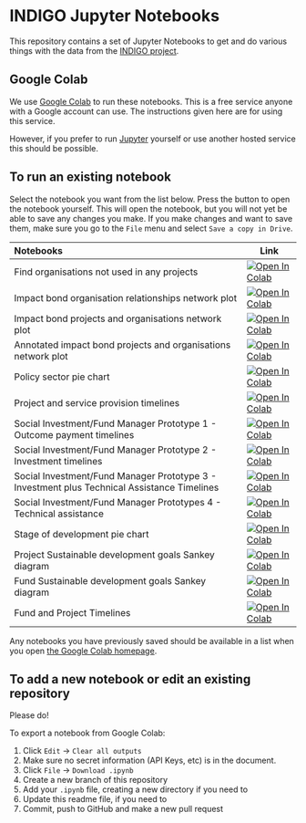 # INDIGO Jupyter Notebooks

This repository contains a set of Jupyter Notebooks to get and do various things with the data from the [INDIGO project](https://golab.bsg.ox.ac.uk/knowledge-bank/indigo/).

## Google Colab

We use [Google Colab](https://colab.research.google.com) to run these notebooks. This is a free service anyone with a Google account can use. The instructions given here are for using this service.

However, if you prefer to run [Jupyter](https://jupyter.org/install) yourself or use another hosted service this should be possible.

## To run an existing notebook

Select the notebook you want from the list below. Press the button to open the notebook yourself. This will open the notebook, but you will not yet be able to save any changes you make. If you make changes and want to save them, make sure you go to the `File` menu and select `Save a copy in Drive`.

| Notebooks | Link |
| :-------- | ---- |
| Find organisations not used in any projects | [![Open In Colab](https://colab.research.google.com/assets/colab-badge.svg)](https://colab.research.google.com/github/INDIGO-Initiative/jupyter-notebooks/blob/main/find-orgs-not-used-in-any-projects/find-orgs-not-used-in-any-projects.ipynb) |
| Impact bond organisation relationships network plot | [![Open In Colab](https://colab.research.google.com/assets/colab-badge.svg)](https://colab.research.google.com/github/INDIGO-Initiative/jupyter-notebooks/blob/main/organisation-relationships-network/organisation-relationships-network.ipynb) |
| Impact bond projects and organisations network plot | [![Open In Colab](https://colab.research.google.com/assets/colab-badge.svg)](https://colab.research.google.com/github/INDIGO-Initiative/jupyter-notebooks/blob/main/projects-and-organisations-network/projects-and-organisations-network.ipynb) |
| Annotated impact bond projects and organisations network plot | [![Open In Colab](https://colab.research.google.com/assets/colab-badge.svg)](https://colab.research.google.com/github/INDIGO-Initiative/jupyter-notebooks/blob/main/projects-and-organisations-network/annotated-projects-and-organisations-network.ipynb) |
| Policy sector pie chart | [![Open In Colab](https://colab.research.google.com/assets/colab-badge.svg)](https://colab.research.google.com/github/INDIGO-Initiative/jupyter-notebooks/blob/main/policy-sector/policy-sector.ipynb) |
| Project and service provision timelines | [![Open In Colab](https://colab.research.google.com/assets/colab-badge.svg)](https://colab.research.google.com/github/INDIGO-Initiative/jupyter-notebooks/blob/main/project-service-provision-timelines/project-service-provision-timelines.ipynb) |
| Social Investment/Fund Manager Prototype 1 - Outcome payment timelines | [![Open In Colab](https://colab.research.google.com/assets/colab-badge.svg)](https://colab.research.google.com/github/INDIGO-Initiative/jupyter-notebooks/blob/main/outcome-payment-timelines/outcome-payment-timelines.ipynb) |
| Social Investment/Fund Manager Prototype 2 - Investment timelines | [![Open In Colab](https://colab.research.google.com/assets/colab-badge.svg)](https://colab.research.google.com/github/INDIGO-Initiative/jupyter-notebooks/blob/main/investment-timelines/investment-timelines.ipynb) |
| Social Investment/Fund Manager Prototype 3 - Investment plus Technical Assistance Timelines | [![Open In Colab](https://colab.research.google.com/assets/colab-badge.svg)](https://colab.research.google.com/github/INDIGO-Initiative/jupyter-notebooks/blob/main/investment-tech-assist-timelines/investment-tech-assist-timelines.ipynb) |
| Social Investment/Fund Manager Prototypes 4 - Technical assistance | [![Open In Colab](https://colab.research.google.com/assets/colab-badge.svg)](https://colab.research.google.com/github/INDIGO-Initiative/jupyter-notebooks/blob/main/technical-assistance/technical-assistance.ipynb) |
| Stage of development pie chart | [![Open In Colab](https://colab.research.google.com/assets/colab-badge.svg)](https://colab.research.google.com/github/INDIGO-Initiative/jupyter-notebooks/blob/main/stage-of-development/stage-of-development.ipynb) |
| Project Sustainable development goals Sankey diagram | [![Open In Colab](https://colab.research.google.com/assets/colab-badge.svg)](https://colab.research.google.com/github/INDIGO-Initiative/jupyter-notebooks/blob/main/project-sustainable-development-goals-sankey/project-sustainable-development-goals-sankey.ipynb) |
| Fund Sustainable development goals Sankey diagram | [![Open In Colab](https://colab.research.google.com/assets/colab-badge.svg)](https://colab.research.google.com/github/INDIGO-Initiative/jupyter-notebooks/blob/main/fund-sustainable-development-goals-sankey/fund-sustainable-development-goals-sankey.ipynb) |
| Fund and Project Timelines | [![Open In Colab](https://colab.research.google.com/assets/colab-badge.svg)](https://colab.research.google.com/github/INDIGO-Initiative/jupyter-notebooks/blob/main/fund-and-project-timelines/fund-and-project-timelines.ipynb) |

Any notebooks you have previously saved should be available in a list when you open [the Google Colab homepage](https://colab.research.google.com).
## To add a new notebook or edit an existing repository

Please do!

To export a notebook from Google Colab:

1. Click `Edit` -> `Clear all outputs`
1. Make sure no secret information (API Keys, etc) is in the document.
1. Click `File` -> `Download .ipynb`
1. Create a new branch of this repository
1. Add your `.ipynb` file, creating a new directory if you need to
1. Update this readme file, if you need to
1. Commit, push to GitHub and make a new pull request
